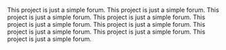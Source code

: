 This project is just a simple forum. This project is just a simple forum. This project is just a simple forum. This project is just a simple forum. This project is just a simple forum. This project is just a simple forum. This project is just a simple forum. This project is just a simple forum. This project is just a simple forum.